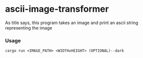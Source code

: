 # ascii-image-transformer
As title says, this program takes an image and print an ascii string representing the image

### Usage
```cargo run <IMAGE_PATH> <WIDTHxHEIGHT> (OPTIONAL)--dark```